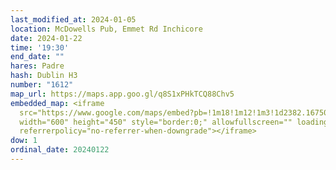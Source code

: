 ```yaml
---
last_modified_at: 2024-01-05
location: McDowells Pub, Emmet Rd Inchicore
date: 2024-01-22
time: '19:30'
end_date: ""
hares: Padre
hash: Dublin H3
number: "1612"
map_url: https://maps.app.goo.gl/q8S1xPHkTCQ88Chv5
embedded_map: <iframe
  src="https://www.google.com/maps/embed?pb=!1m18!1m12!1m3!1d2382.1675029625912!2d-6.3167363000000005!3d53.3402577!2m3!1f0!2f0!3f0!3m2!1i1024!2i768!4f13.1!3m3!1m2!1s0x48670c59836ee8f7%3A0x90e2701a75e41bb5!2sMcDowells%20Pub!5e0!3m2!1sen!2sus!4v1705355600465!5m2!1sen!2sus"
  width="600" height="450" style="border:0;" allowfullscreen="" loading="lazy"
  referrerpolicy="no-referrer-when-downgrade"></iframe>
dow: 1
ordinal_date: 20240122
---
```

